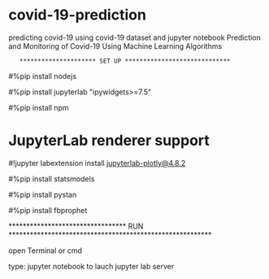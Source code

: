 # covid-19-prediction
predicting covid-19 using covid-19 dataset and jupyter notebook
Prediction and Monitoring of Covid-19 Using Machine Learning Algorithms

       ********************* SET UP *****************************
#%pip install nodejs

#%pip install jupyterlab "ipywidgets>=7.5"

#%pip install npm

# JupyterLab renderer support
#!jupyter labextension install jupyterlab-plotly@4.8.2


#%pip install statsmodels

#%pip install pystan

#%pip install fbprophet



********************************* RUN *********************************************************

open Terminal or cmd


type: jupyter notebook to lauch jupyter lab server

